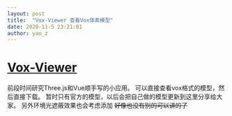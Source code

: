```yaml
---
layout: post
title:  "Vox-Viewer 查看Vox体素模型"
date: 2020-11-5 23:21:01
author: yao_z
---
```


# [Vox-Viewer](https://11zi.github.io/vox-viewer)

前段时间研究Three.js和Vue顺手写的小应用。
可以直接查看vox格式的模型，然后直接下载。
暂时只有官方的模型，以后会把自己做的模型更新到这里分享给大家。
另外环境光遮蔽效果也会考虑添加
~~好像也没有别的可以讲的了~~